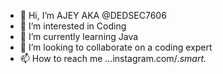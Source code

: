 - 👋 Hi, I’m AJEY AKA @DEDSEC7606
- 👀 I’m interested in Coding
- 🌱 I’m currently learning Java
- 💞️ I’m looking to collaborate on a coding expert
- 📫 How to reach me ...instagram.com/_.smart._
  

<!---
DEDSEC7606/DEDSEC7606 is a ✨ special ✨ repository because its `README.md` (this file) appears on your GitHub profile.
You can click the Preview link to take a look at your changes.
--->
